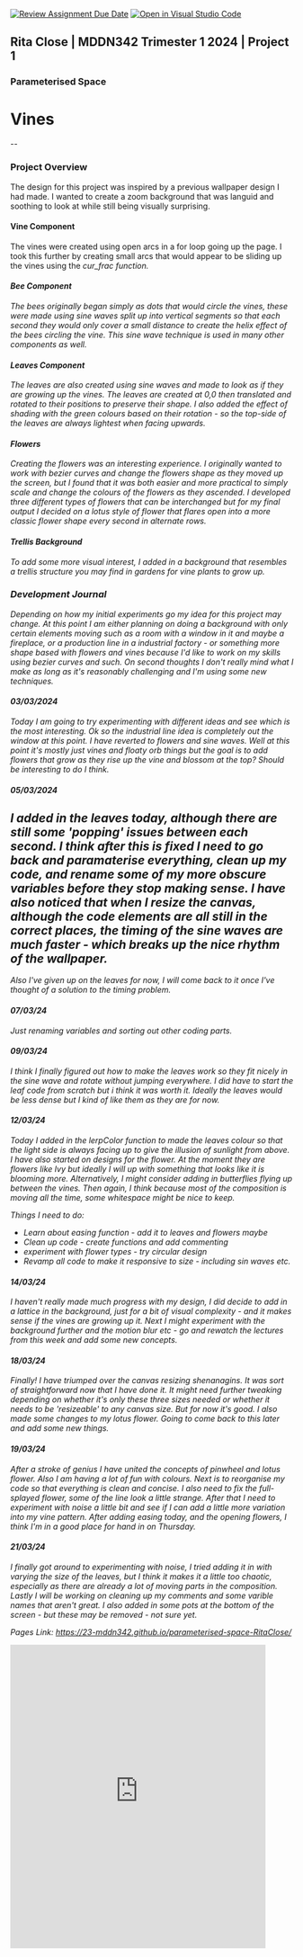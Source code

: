 [![Review Assignment Due Date](https://classroom.github.com/assets/deadline-readme-button-24ddc0f5d75046c5622901739e7c5dd533143b0c8e959d652212380cedb1ea36.svg)](https://classroom.github.com/a/DlFCTo_q)
[![Open in Visual Studio Code](https://classroom.github.com/assets/open-in-vscode-718a45dd9cf7e7f842a935f5ebbe5719a5e09af4491e668f4dbf3b35d5cca122.svg)](https://classroom.github.com/online_ide?assignment_repo_id=14047049&assignment_repo_type=AssignmentRepo)


## Rita Close | MDDN342 Trimester 1 2024 | Project 1
### Parameterised Space

# Vines
--
### Project Overview
The design for this project was inspired by a previous wallpaper design I had made. I wanted to create a zoom background that was languid and soothing to look at while still being visually surprising.

#### Vine Component
The vines were created using open arcs in a for loop going up the page. I took this further by creating small arcs that would appear to be sliding up the vines using the <i>cur_frac<i> function.

#### Bee Component
The bees originally began simply as dots that would circle the vines, these were made using sine waves split up into vertical segments so that each second they would only cover a small distance to create the helix effect of the bees circling the vine. This sine wave technique is used in many other components as well.

#### Leaves Component
The leaves are also created using sine waves and made to look as if they are growing up the vines. The leaves are created at 0,0 then translated and rotated to their positions to preserve their shape.
I also added the effect of shading with the green colours based on their rotation - so the top-side of the leaves are always lightest when facing upwards.

#### Flowers
Creating the flowers was an interesting experience. I originally wanted to work with bezier curves and change the flowers shape as they moved up the screen, but I found that it was both easier and more practical to simply scale and change the colours of the flowers as they ascended.
I developed three different types of flowers that can be interchanged but for my final output I decided on a lotus style of flower that flares open into a more classic flower shape every second in alternate rows.

#### Trellis Background
To add some more visual interest, I added in a background that resembles a trellis structure you may find in gardens for vine plants to grow up.

### Development Journal
Depending on how my initial experiments go my idea for this project may change. At this point I am either planning on doing a background with only certain elements moving such as a room with a window in it and maybe a fireplace, or a production line in a industrial factory - or something more shape based with flowers and vines because I'd like to work on my skills using bezier curves and such.
On second thoughts I don't really mind what I make as long as it's reasonably challenging and I'm using some new techniques.

#### 03/03/2024
Today I am going to try experimenting with different ideas and see which is the most interesting.
Ok so the industrial line idea is completely out the window at this point. I have reverted to flowers and sine waves. Well at this point it's mostly just vines and floaty orb things but the goal is to add flowers that grow as they rise up the vine and blossom at the top? Should be interesting to do I think.

#### 05/03/2024
I added in the leaves today, although there are still some 'popping' issues between each second. I think after this is fixed I need to go back and paramaterise everything, clean up my code, and rename some of my more obscure variables before they stop making sense. I have also noticed that when I resize the canvas, although the code elements are all still in the correct places, the timing of the sine waves are much faster - which breaks up the nice rhythm of the wallpaper.
--
Also I've given up on the leaves for now, I will come back to it once I've thought of a solution to the timing problem.

#### 07/03/24
Just renaming variables and sorting out other coding parts.

#### 09/03/24
I think I finally figured out how to make the leaves work so they fit nicely in the sine wave and rotate without jumping everywhere. I did have to start the leaf code from scratch but i think it was worth it. Ideally the leaves would be less dense but I kind of like them as they are for now.

#### 12/03/24
Today I added in the lerpColor function to made the leaves colour so that the light side is always facing up to give the illusion of sunlight from above. I have also started on designs for the flower. At the moment they are flowers like Ivy but ideally I will up with something that looks like it is blooming more. Alternatively, I might consider adding in butterflies flying up between the vines. Then again, I think because most of the composition is moving all the time, some whitespace might be nice to keep.

Things I need to do:
- Learn about easing function - add it to leaves and flowers maybe
- Clean up code - create functions and add commenting
- experiment with flower types - try circular design
- Revamp all code to make it responsive to size - including sin waves etc.

#### 14/03/24
I haven't really made much progress with my design, I did decide to add in a lattice in the background, just for a bit of visual complexity - and it makes sense if the vines are growing up it. Next I might experiment with the background further and the motion blur etc - go and rewatch the lectures from this week and add some new concepts.

#### 18/03/24
Finally! I have triumped over the canvas resizing shenanagins. It was sort of straightforward now that I have done it. It might need further tweaking depending on whether it's only these three sizes needed or whether it needs to be 'resizeable' to any canvas size. But for now it's good. I also made some changes to my lotus flower. Going to come back to this later and add some new things.

#### 19/03/24
After a stroke of genius I have united the concepts of pinwheel and lotus flower. Also I am having a lot of fun with colours.
Next is to reorganise my code so that everything is clean and concise. I also need to fix the full-splayed flower, some of the line look a little strange.
After that I need to experiment with noise a little bit and see if I can add a little more variation into my vine pattern. After adding easing today, and the opening flowers, I think I'm in a good place for hand in on Thursday.

#### 21/03/24
I finally got around to experimenting with noise, I tried adding it in with varying the size of the leaves, but I think it makes it a little too chaotic, especially as there are already a lot of moving parts in the composition.
Lastly I will be working on cleaning up my comments and some varible names that aren't great. I also added in some pots at the bottom of the screen - but these may be removed - not sure yet.



Pages Link: https://23-mddn342.github.io/parameterised-space-RitaClose/ 

<p><iframe style="border: 0px #ffffff none;" title="embedded content" src="https://23-mddn342.github.io/parameterised-space-RitaClose/" width="90%" height="540px" name="Rita" allowfullscreen="allowfullscreen" data-mce-fragment="1"></iframe></p>
